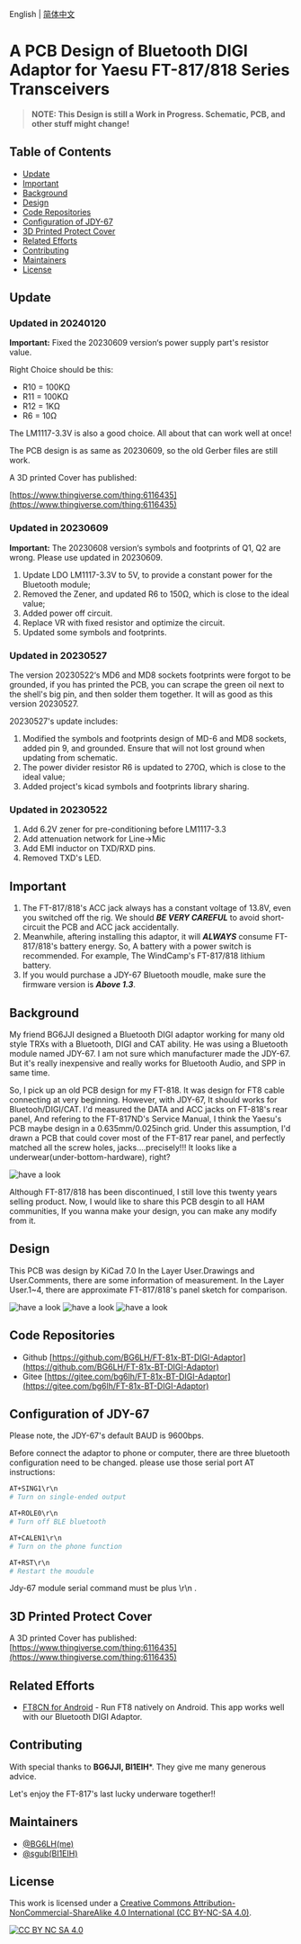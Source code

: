 English | [简体中文](./README.zh-CN.md)

# A PCB Design of Bluetooth DIGI Adaptor for Yaesu FT-817/818 Series Transceivers



> **NOTE: This Design is still a Work in Progress. Schematic, PCB, and other stuff might change!**

## Table of Contents
- [Update](#update)
- [Important](#important)
- [Background](#background)
- [Design](#design)
- [Code Repositories](#code-repositories)
- [Configuration of JDY-67](#configuration-of-JDY-67)
- [3D Printed Protect Cover](#3d-printed-protect-cover)
- [Related Efforts](#related-efforts)
- [Contributing](#contributing)
- [Maintainers](#maintainers)
- [License](#license)

## Update

### Updated in 20240120

**Important:** Fixed the 20230609 version‘s power supply part's resistor value.

Right Choice should be this:
* R10 = 100KΩ
* R11 = 100KΩ
* R12 = 1KΩ
* R6 = 10Ω

The LM1117-3.3V is also a good choice.
All about that can work well at once!

The PCB design is as same as 20230609, so the old Gerber files are still work.

A 3D printed Cover has published:

[https://www.thingiverse.com/thing:6116435](https://www.thingiverse.com/thing:6116435)


### Updated in 20230609 

**Important:** The 20230608 version‘s symbols and footprints of Q1, Q2 are wrong. Please use updated in 20230609.

1. Update LDO LM1117-3.3V to 5V, to provide a constant power for the Bluetooth module;
2. Removed the Zener, and updated R6 to 150Ω, which is close to the ideal value;
3. Added power off circuit.
4. Replace VR with fixed resistor and optimize the circuit.
5. Updated some symbols and footprints.


### Updated in 20230527

The version 20230522‘s MD6 and MD8 sockets footprints were forgot to be grounded, if you has printed the PCB, you can scrape the green oil next to the shell's big pin, and then solder them together. It will as good as this version 20230527.

20230527's update includes:
1. Modified the symbols and footprints design of MD-6 and MD8 sockets, added pin 9, and grounded. Ensure that will not lost ground when updating from schematic.
2. The power divider resistor R6 is updated to 270Ω, which is close to the ideal value;
3. Added project's kicad symbols and footprints library sharing.


### Updated in 20230522
1. Add 6.2V zener for pre-conditioning before LM1117-3.3
2. Add attenuation network for Line->Mic
3. Add EMI inductor on TXD/RXD pins.
4. Removed TXD's LED.

## Important
1. The FT-817/818's ACC jack always has a constant voltage of 13.8V, even you switched off the rig. We should ***BE VERY CAREFUL*** to avoid short-circuit the PCB and ACC jack accidentally.
2. Meanwhile, aftering installing this adaptor, it will ***ALWAYS*** consume FT-817/818's battery energy. So, A battery with a power switch is recommended. For example, The WindCamp's FT-817/818 lithium battery.
3. If you would purchase a JDY-67 Bluetooth moudle, make sure the firmware version is ***Above 1.3***.

## Background
My friend BG6JJI designed a Bluetooth DIGI adaptor working for many old style TRXs with a Bluetooth, DIGI and CAT ability. He was using a Bluetooth module named JDY-67. I am not sure which manufacturer made the JDY-67. But it's really inexpensive and really works for Bluetooth Audio, and SPP in same time.

So, I pick up an old PCB design for my FT-818. It was design for FT8 cable connecting at very beginning. However, with JDY-67, It should works for Bluetooh/DIGI/CAT. I'd measured the DATA and ACC jacks on FT-818's rear panel, And refering to the FT-817ND's Service Manual, I think the Yaesu's PCB maybe design in a 0.635mm/0.025inch grid. Under this assumption, I'd drawn a PCB that could cover most of the FT-817 rear panel, and perfectly matched all the screw holes, jacks....precisely!!! It looks like a underwear(under-bottom-hardware), right?

![have a look](./pics/FT-81x-BT-DIGI-Adaptor-PIC.png)

Although FT-817/818 has been discontinued, I still love this twenty years selling product. Now, I would like to share this PCB desgin to all HAM communities, If you wanna make your design, you can make any modify from it.


## Design
This PCB was design by KiCad 7.0
In the Layer User.Drawings and User.Comments, there are some information of measurement.
In the Layer User.1~4, there are approximate FT-817/818's panel sketch for comparison.

![have a look](./pics/FT-81x-BT-DIGI-Adaptor-SCH.png)
![have a look](./pics/FT-81x-BT-DIGI-Adaptor-PCB.png)
![have a look](./pics/FT-81x-BT-DIGI-Adaptor-3D.png)


## Code Repositories

- Github [https://github.com/BG6LH/FT-81x-BT-DIGI-Adaptor](https://github.com/BG6LH/FT-81x-BT-DIGI-Adaptor)
- Gitee [https://gitee.com/bg6lh/FT-81x-BT-DIGI-Adaptor](https://gitee.com/bg6lh/FT-81x-BT-DIGI-Adaptor)


## Configuration of JDY-67

Please note, the JDY-67's default BAUD is 9600bps.

Before connect the adaptor to phone or computer, there are three bluetooth configuration need to be changed. please use those serial port AT instructions:
```sh
AT+SING1\r\n
# Turn on single-ended output 

AT+ROLE0\r\n
# Turn off BLE bluetooth

AT+CALEN1\r\n
# Turn on the phone function

AT+RST\r\n
# Restart the moudule
```
Jdy-67 module serial command must be plus \r\n .


## 3D Printed Protect Cover

A 3D printed Cover has published:
[https://www.thingiverse.com/thing:6116435](https://www.thingiverse.com/thing:6116435)

## Related Efforts
- [FT8CN for Android](https://github.com/N0BOY/FT8CN) - Run FT8 natively on Android. This app works well with our Bluetooth DIGI Adaptor.


## Contributing
With special thanks to **BG6JJI, BI1EIH***. They give me many generous advice.

Let's enjoy the FT-817's last lucky underware together!!

## Maintainers
- [@BG6LH(me)](https://github.com/BG6LH)
- [@sgub(BI1EIH)](https://github.com/sgub)

## License

This work is licensed under a
[Creative Commons Attribution-NonCommercial-ShareAlike 4.0 International (CC BY-NC-SA 4.0)][cc-by-nc-sa].

[![CC BY NC SA 4.0][cc-by-nc-sa-image]][cc-by-nc-sa]

[cc-by-nc-sa]: https://creativecommons.org/licenses/by-nc-sa/4.0/
[cc-by-nc-sa-image]: https://i.creativecommons.org/l/by-nc-sa/4.0/88x31.png
